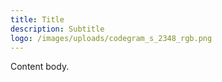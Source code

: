 ```yaml
---
title: Title
description: Subtitle
logo: /images/uploads/codegram_s_2348_rgb.png
---
```

Content body.
